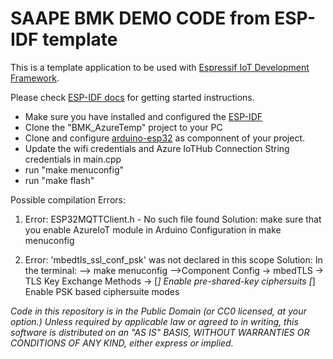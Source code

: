 SAAPE BMK DEMO CODE from ESP-IDF template
====================

This is a template application to be used with [Espressif IoT Development Framework](https://github.com/espressif/esp-idf).

Please check [ESP-IDF docs](https://docs.espressif.com/projects/esp-idf/en/latest/get-started/index.html) for getting started instructions.

- Make sure you have installed and configured the [ESP-IDF](https://github.com/espressif/esp-idf)
- Clone the "BMK_AzureTemp" project to your PC 
- Clone and configure [arduino-esp32](https://github.com/espressif/arduino-esp32) as componnent of your project. 
- Update the wifi credentials and Azure IoTHub Connection String credentials in main.cpp
- run "make menuconfig"   
- run "make flash" 

Possible compilation Errors:
1. Error: ESP32MQTTClient.h - No such file found
Solution: make sure that you enable AzureIoT module in Arduino Configuration in make menuconfig

2. Error: 'mbedtls_ssl_conf_psk' was not declared in this scope
Solution: In the terminal: 
--> make menuconfig
-->Component Config -> mbedTLS -> TLS Key Exchange Methods -> 
    [*] Enable pre-shared-key ciphersuits
    [*] Enable PSK based ciphersuite modes

*Code in this repository is in the Public Domain (or CC0 licensed, at your option.)
Unless required by applicable law or agreed to in writing, this
software is distributed on an "AS IS" BASIS, WITHOUT WARRANTIES OR
CONDITIONS OF ANY KIND, either express or implied.*
